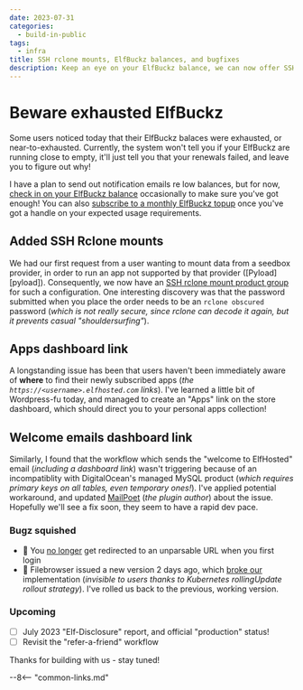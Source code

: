 ```yaml
---
date: 2023-07-31
categories:
  - build-in-public
tags:
  - infra
title: SSH rclone mounts, ElfBuckz balances, and bugfixes
description: Keep an eye on your ElfBuckz balance, we can now offer SSH-based rclone mounts, and user dashboards should be easier to find!
---
```


# Beware exhausted ElfBuckz

Some users noticed today that their ElfBuckz balaces were exhausted, or near-to-exhausted. Currently, the system won't tell you if your ElfBuckz are running close to empty, it'll just tell you that your renewals failed, and leave you to figure out why!

I have a plan to send out notification emails re low balances, but for now, [check in on your ElfBuckz balance](https://store.elfhosted.com/my-account/account-funds/) occasionally to make sure you've got enough! You can also [subscribe to a monthly ElfBuckz topup](https://store.elfhosted.com/product/elfbuckz-topup/) once you've got a handle on your expected usage requirements.

## Added SSH Rclone mounts

We had our first request from a user wanting to mount data from a seedbox provider, in order to run an app not supported by that provider ([Pyload][pyload]). Consequently, we now have an [SSH rclone mount product group](https://store.elfhosted.com/product/rclone-ssh-mount/) for such a configuration. One interesting discovery was that the password submitted when you place the order needs to be an `rclone obscured` password (*which is not really secure, since rclone can decode it again, but it prevents casual "shouldersurfing"*).

<!-- more -->

## Apps dashboard link

A longstanding issue has been that users haven't been immediately aware of **where** to find their newly subscribed apps (*the `https://<username>.elfhosted.com` links*). I've learned a little bit of Wordpress-fu today, and managed to create an "Apps" link on the store dashboard, which should direct you to your personal apps collection!

## Welcome emails dashboard link

Similarly, I found that the workflow which sends the "welcome to ElfHosted" email (*including a dashboard link*) wasn't triggering because of an incompatiblity with DigitalOcean's managed MySQL product (*which requires primary keys on all tables, even temporary ones!*). I've applied potential workaround, and updated [MailPoet](https://wordpress.org/plugins/mailpoet/) (*the plugin author*) about the issue. Hopefully we'll see a fix soon, they seem to have a rapid dev pace.

### Bugz squished

* :bug: You [no longer](https://plugins.trac.wordpress.org/changeset?sfp_email=&sfph_mail=&reponame=&new=2945391%40ownid-passwordless-login%2Ftrunk&old=2922905%40ownid-passwordless-login%2Ftrunk&sfp_email=&sfph_mail=) get redirected to an unparsable URL when you first login
* :bug: Filebrowser issued a new version 2 days ago, which [broke our](https://github.com/filebrowser/filebrowser/issues/2576) implementation (*invisible to users thanks to Kubernetes rollingUpdate rollout strategy*). I've rolled us back to the previous, working version.

### Upcoming

* [ ] July 2023 "Elf-Disclosure" report, and official "production" status!
* [ ] Revisit the "refer-a-friend" workflow

Thanks for building with us - stay tuned!

--8<-- "common-links.md"